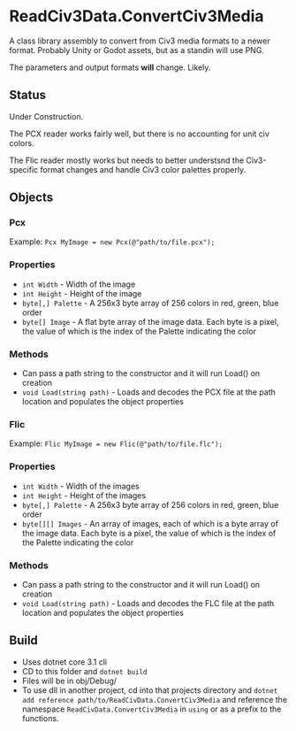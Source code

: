 # ReadCiv3Data.ConvertCiv3Media

A class library assembly to convert from Civ3 media formats to a newer format. Probably Unity or Godot assets, but as a standin will use PNG.

The parameters and output formats **will** change. Likely.

## Status

Under Construction.

The PCX reader works fairly well, but there is no accounting for unit civ colors.

The Flic reader mostly works but needs to better understsnd the Civ3-specific format changes and handle Civ3 color palettes properly.

## Objects

### Pcx

Example: `Pcx MyImage = new Pcx(@"path/to/file.pcx");`

### Properties

- `int Width` - Width of the image
- `int Height` - Height of the image
- `byte[,] Palette` - A 256x3 byte array of 256 colors in red, green, blue order
- `byte[] Image` - A flat byte array of the image data. Each byte is a pixel, the value of which is the index of the Palette indicating the color

### Methods

- Can pass a path string to the constructor and it will run Load() on creation
- `void Load(string path)` - Loads and decodes the PCX file at the path location and populates the object properties

### Flic

Example: `Flic MyImage = new Flic(@"path/to/file.flc");`

### Properties

- `int Width` - Width of the images
- `int Height` - Height of the images
- `byte[,] Palette` - A 256x3 byte array of 256 colors in red, green, blue order
- `byte[][] Images` - An array of images, each of which is a byte array of the image data. Each byte is a pixel, the value of which is the index of the Palette indicating the color

### Methods

- Can pass a path string to the constructor and it will run Load() on creation
- `void Load(string path)` - Loads and decodes the FLC file at the path location and populates the object properties

## Build

- Uses dotnet core 3.1 cli
- CD to this folder and `dotnet build`
- Files will be in obj/Debug/
- To use dll in another project, cd into that projects directory and `dotnet add reference path/to/ReadCivData.ConvertCiv3Media` and reference the namespace `ReadCivData.ConvertCiv3Media` in `using` or as a prefix to the functions.